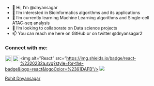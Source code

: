 - 👋 Hi, I’m @dnyansagar
- 👀 I’m interested in Bioinformatics algorithms and its applications
- 🌱 I’m currently learning Machine Learning algorithms and Single-cell ATAC-seq analysis
- 💞️ I’m looking to collaborate on Data science projects
- 📫 You can reach me here on GitHub or on twitter @dnyansagar2

### Connect with me:


[<img align="left" alt="dnyansagar| Twitter" width="22px" src="https://cdn.jsdelivr.net/npm/simple-icons@v3/icons/twitter.svg" />][twitter]
[<img align="left" alt="dnyansagar | LinkedIn" width="22px" src="https://cdn.jsdelivr.net/npm/simple-icons@v3/icons/linkedin.svg" />][linkedin]
<img alt=”React” src=”https://img.shields.io/badge/react-%2320232a.svg?style=for-the-badge&logo=react&logoColor=%2361DAFB"/>
![](https://img.shields.io/badge/Code-React-informational?style=flat&logo=react&color=61DAFB)

[twitter]: https://twitter.com/dnyansagar2
[linkedin]: https://www.linkedin.com/in/rohit-dnyansagar
[Rohit Dnyansagar](mailto:rohit.dnyansagar@gmail.com)
<!---
dnyansagar/dnyansagar is a ✨ special ✨ repository because its `README.md` (this file) appears on your GitHub profile.
You can click the Preview link to take a look at your changes.
--->
